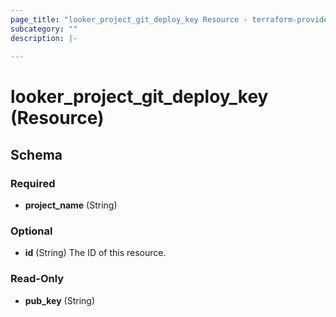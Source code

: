 ```yaml
---
page_title: "looker_project_git_deploy_key Resource - terraform-provider-looker"
subcategory: ""
description: |-
  
---
```

# looker_project_git_deploy_key (Resource)



<!-- schema generated by tfplugindocs -->
## Schema

### Required

- **project_name** (String)

### Optional

- **id** (String) The ID of this resource.

### Read-Only

- **pub_key** (String)
